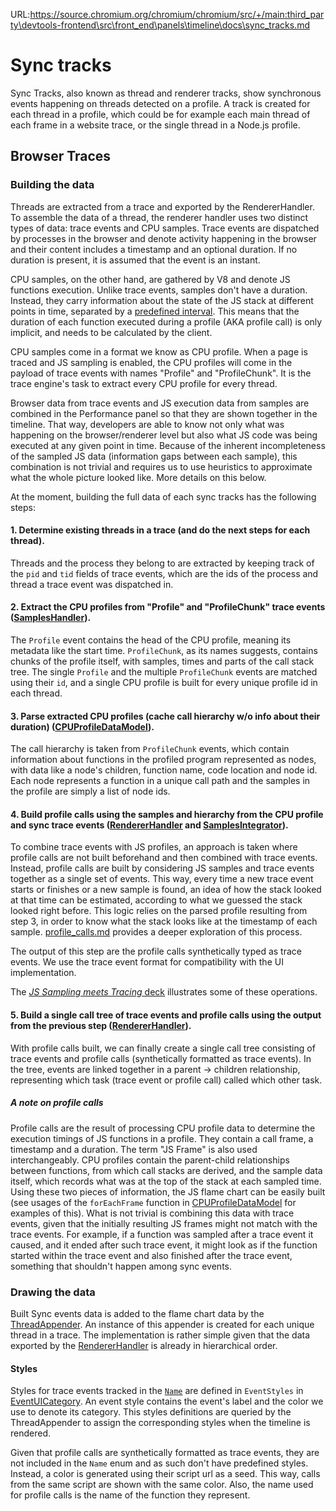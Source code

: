 URL:https://source.chromium.org/chromium/chromium/src/+/main:third_party\devtools-frontend\src\front_end\panels\timeline\docs\sync_tracks.md
# Sync tracks

Sync Tracks, also known as thread and renderer tracks, show synchronous events happening on threads detected on a profile. A track is created for each thread in a profile, which could be for example each main thread of each frame in a website trace, or the single thread in a Node.js profile.

## Browser Traces

### Building the data
Threads are extracted from a trace and exported by the RendererHandler. To assemble the data of a thread, the renderer handler uses two distinct types of data: trace events and CPU samples. Trace events are dispatched by processes in the browser and denote activity happening in the browser and their content includes a timestamp and an optional duration. If no duration is present, it is assumed that the event is an instant.

CPU samples, on the other hand, are gathered by V8 and denote JS functions execution. Unlike trace events, samples don't have a duration. Instead, they carry information about the state of the JS stack at different points in time, separated by a [predefined interval](https://source.chromium.org/chromium/chromium/src/+/1fab167b80daecb09e388ac021861eecd60340f8:v8/src/profiler/tracing-cpu-profiler.cc;l=90;bpv=1;bpt=0). This means that the duration of each function executed during a profile (AKA profile call) is only implicit, and needs to be calculated by the client.

CPU samples come in a format we know as CPU profile. When a page is traced and JS sampling is enabled, the CPU profiles will come in the payload of trace events with names "Profile" and "ProfileChunk". It is the trace engine's task to extract every CPU profile for every thread.

Browser data from trace events and JS execution data from samples are combined in the Performance panel so that they are shown together in the timeline. That way, developers are able to know not only what was happening on the browser/renderer level but also what JS code was being executed at any given point in time. Because of the inherent incompleteness of the sampled JS data (information gaps between each sample), this combination is not trivial and requires us to use heuristics to approximate what the whole picture looked like. More details on this below.

At the moment, building the full data of each sync tracks has the following steps:

#### 1.  Determine existing threads in a trace (and do the next steps for each thread).

Threads and the process they belong to are extracted by keeping track of the `pid` and `tid` fields of trace events, which are the ids of the process and thread a trace event was dispatched in.

#### 2. Extract the CPU profiles from "Profile" and "ProfileChunk" trace events ([SamplesHandler]).
The `Profile` event contains the head of the CPU  profile, meaning its metadata like the start time. `ProfileChunk`, as its names suggests, contains chunks of the profile itself, with samples, times and parts of the call stack tree. The single `Profile` and the multiple `ProfileChunk`  events are matched using their `id`, and a single CPU profile is built for every unique profile id in each thread.

#### 3. Parse extracted CPU profiles (cache call hierarchy w/o info about their duration) ([CPUProfileDataModel]).
The call hierarchy is taken from `ProfileChunk` events, which contain information about functions in the profiled program represented as nodes, with data like a node's children, function name, code location and node id. Each node represents a function in a unique call path and the samples in the profile are simply a list of node ids.

#### 4. Build profile calls using the samples and hierarchy from the CPU profile and sync trace events ([RendererHandler] and [SamplesIntegrator]).
To combine trace events with JS profiles, an approach is taken where profile calls are not built beforehand and then combined with trace events. Instead, profile calls are built by considering JS samples and trace events together as a single set of events. This way, every time a new trace event starts or finishes or a new sample is found, an idea of how the stack looked at that time can be estimated, according to what we guessed the stack looked right before. This logic relies on the parsed profile resulting from step 3, in order to know what the stack looks like at the timestamp of each sample. [profile_calls.md](./profile_calls.md) provides a deeper exploration of this process.

The output of this step are the profile calls synthetically typed as trace events. We use the trace event format for compatibility with the UI implementation.

The [_JS Sampling meets Tracing_ deck](https://docs.google.com/presentation/d/1E6_A9p5bVaeDeCJ1KSmV-9CCUUesLKoU3M9cTlM0uc0/edit?usp=sharing) illustrates some of these operations.

#### 5. Build a single call tree of trace events and profile calls using the output from the previous step ([RendererHandler]).
With profile calls built, we can finally create a single call tree consisting of trace events and profile calls (synthetically formatted as trace events). In the tree, events are linked together in a parent -> children relationship, representing which task (trace event or profile call) called which other task.


##### A note on profile calls
Profile calls are the result of processing CPU profile data to determine the execution timings of JS functions in a profile. They contain a call frame, a timestamp and a duration. The term "JS Frame" is also used interchangeably. CPU profiles contain the parent-child relationships between functions, from which call stacks are derived, and the sample data itself, which records what was at the top of the stack at each sampled time. Using these two pieces of information, the JS flame chart can be easily built (see usages of the `forEachFrame` function in [CPUProfileDataModel] for examples of this). What is not trivial is combining this data with trace events, given that the initially resulting JS frames might not match with the trace events. For example, if a function was sampled after a trace event it caused, and it ended after such trace event, it might look as if the function started within the trace event and also finished after the trace event, something that shouldn't happen among sync events.

### Drawing the data
Built Sync events data is added to the flame chart data by the [ThreadAppender]. An instance of this appender is created for each unique thread in a trace. The implementation is rather simple given that the data exported by the [RendererHandler] is already in hierarchical order.

#### Styles
Styles for trace events tracked in the [`Name`](../../models/trace/types/TraceEvents.ts)  are defined in `EventStyles` in [EventUICategory]. An event style contains the event's label and the color we use to denote its category. This styles definitions are queried by the ThreadAppender to assign the corresponding styles when the timeline is rendered.

Given that profile calls are synthetically formatted as trace events, they are not included in the `Name` enum and as such don't have predefined styles. Instead, a color is generated using their script url as a seed. This way, calls from the same script are shown with the same color. Also, the name used for profile calls is the name of the function they represent.


[MetaHandler]: ../../models/trace/handlers/MetaHandler.ts
[SamplesHandler]: ../../models/trace/handlers/SamplesHandler.ts
[RendererHandler]: ../../models/trace/handlers/RendererHandler.ts
[CPUProfileDataModel]: ../../models/cpu_profile/CPUProfileDataModel.ts
[SamplesIntegrator]: ../../models/trace/helpers/SamplesIntegrator.ts
[ThreadAppender]: ./ThreadAppender.ts
[EventUICategory]: ./EventUICategory.ts
